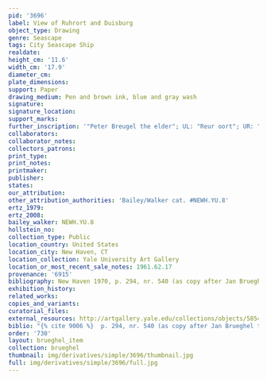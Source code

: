 ```yaml
---
pid: '3696'
label: View of Ruhrort and Duisburg
object_type: Drawing
genre: Seascape
tags: City Seascape Ship
realdate: 
height_cm: '11.6'
width_cm: '17.9'
diameter_cm: 
plate_dimensions: 
support: Paper
drawing_medium: Pen and brown ink, blue and gray wash
signature: 
signature_location: 
support_marks: 
further_inscription: '"Peter Breugel the elder"; UL: "Reur oort"; UR: "duesborg"'
collaborators: 
collaborator_notes: 
collectors_patrons: 
print_type: 
print_notes: 
printmaker: 
publisher: 
states: 
our_attribution: 
other_attribution_authorities: 'Bailey/Walker cat. #NEWH.YU.8'
ertz_1979: 
ertz_2008: 
bailey_walker: NEWH.YU.8
hollstein_no: 
collection_type: Public
location_country: United States
location_city: New Haven, CT
location_collection: Yale University Art Gallery
location_or_most_recent_sale_notes: 1961.62.17
provenance: '6915'
bibliography: New Haven 1970, p. 294, nr. 540 (as copy after Jan Brueghel the Elder)
exhibition_history: 
related_works: 
copies_and_variants: 
curatorial_files: 
external_resources: http://artgallery.yale.edu/collections/objects/58546
biblio: "{% cite 9006 %}  p. 294, nr. 540 (as copy after Jan Brueghel the Elder)"
order: '730'
layout: brueghel_item
collection: brueghel
thumbnail: img/derivatives/simple/3696/thumbnail.jpg
full: img/derivatives/simple/3696/full.jpg
---
```

